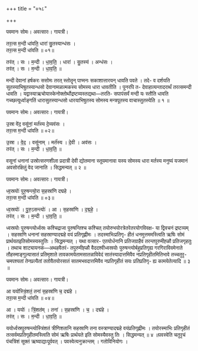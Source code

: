 +++
title = "०५८"

+++


पवमानः सोमः। अवत्सारः। गायत्री।

तर॒त्स म॒न्दी धा॑वति॒ धारा॑ सु॒तस्यान्ध॑सः ।  
तर॒त्स म॒न्दी धा॑वति ॥ ०१॥

तर॑त् । सः । म॒न्दी । धा॒व॒ति॒ । धारा॑ । सु॒तस्य॑ । अन्ध॑सः ।  
तर॑त् । सः । म॒न्दी । धा॒व॒ति॒ ॥

मन्दी देवानां हर्षकरः ससोमः तरत् स्तोतॄन् पाप्मनः सकाशात्तारयन् धावति पवते । तदे- व दर्शयति सुतस्याभिषुतस्यान्धसो देवानामन्नात्मकस्य सोमस्य धारा धावतीति । पुनरपि त- देवाहात्यन्तादरार्थं तरत्समन्दी धावति । यद्वास्याऋचोयास्केनोक्तोर्थोद्रष्टव्यस्तद्यथा—तरति- सपापंसर्वं मन्दी यः स्तौति धावति गच्व्छत्यूर्ध्वाङ्गतिं धारासुतस्यान्धसो धारयाभिषुतस्य सोमस्य मन्त्रपूतस्य वाचास्तुतस्येति ॥ १ ॥

पवमानः सोमः। अवत्सारः। गायत्री।

उ॒स्रा वे॑द॒ वसू॑नां॒ मर्त॑स्य दे॒व्यव॑सः ।  
तर॒त्स म॒न्दी धा॑वति ॥ ०२॥

उ॒स्रा । वे॒द॒ । वसू॑नाम् । मर्त॑स्य । दे॒वी । अव॑सः ।  
तर॑त् । सः । म॒न्दी । धा॒व॒ति॒ ॥

वसूनां धनानां उस्रोत्सरणशीला प्रदात्री देवी द्योतमाना स्तूयमानावा यस्य सोमस्य धारा मर्तस्य मनुष्यं यजमानं अवसोरक्षितुं वेद जानाति । सिद्धमन्यत् ॥ २ ॥

पवमानः सोमः। अवत्सारः। गायत्री।

ध्व॒स्रयोः॑ पुरु॒षन्त्यो॒रा स॒हस्रा॑णि दद्महे ।  
तर॒त्स म॒न्दी धा॑वति ॥ ०३॥

ध्व॒स्रयोः॑ । पु॒रु॒ऽसन्त्योः॑ । आ । स॒हस्रा॑णि । द॒द्म॒हे॒ ।  
तर॑त् । सः । म॒न्दी । धा॒व॒ति॒ ॥

ध्वस्रयोः पुरुषन्त्योर्ध्वस्रः कश्चिद्राजा पुरुषन्तिश्च कश्चित् तयोरुभयोरत्रेतरेतरयोगविवक्ष- या द्विवचनं द्रष्टव्यम् । सहस्राणि धनानां सहस्राण्यादद्महे वयं प्रतिगृह्णीमः । तदस्माभिःप्रतिगृ- हीतं धनमुत्तममस्त्विति ऋषिः सोमं प्रार्थयतइतिसोमस्यस्तुतिः । सिद्धमन्यत् । यथा वत्सार- एतयोर्धनानि प्रतिजग्राहैवं तरन्तपुरुमीह्ळौ प्रतिजगृहतुः । तथाच शाट्यायनकं—अथहवैतरं- तपुरुमीह्ळौ वैददश्वीध्वस्रयोः पुरुषन्त्योर्बहुप्रतिगृह्य गरगिराविवमेनाते तौहस्माङ्गुल्यासातं प्रतिमृशाते तावकामयेतामसातन्नाविवेदं सातंस्यादात्तमिवैव नप्रतिगृहीतमितिभावे तच्चतुरृ- चमपश्यतां तेनप्रत्यैतां ततोवैतयोरसातं सातमभवदात्तमिवैव नप्रतिगृहीतं सयः प्रतिप्रतिगृ- ह्य कामयेतेत्यादि ॥ ३ ॥

पवमानः सोमः। अवत्सारः। गायत्री।

आ ययो॑स्त्रिं॒शतं॒ तना॑ स॒हस्रा॑णि च॒ दद्म॑हे ।  
तर॒त्स म॒न्दी धा॑वति ॥ ०४॥

आ । ययोः॑ । त्रिं॒शत॑म् । तना॑ । स॒हस्रा॑णि । च॒ । दद्म॑हे ।  
तर॑त् । सः । म॒न्दी । धा॒व॒ति॒ ॥

ययोर्ध्वस्रपुरुषन्त्योस्त्रिंशतं त्रीणिशतानि सहस्राणि तना वस्त्राण्यादद्महे वयंप्रतिगृह्णीमः । तयोरस्माभिः प्रतिगृहीतं तत्सर्वमप्रतिगृहीतमस्त्विति सोमं ऋषिः प्रार्थयते इति सोमस्यैवस्तु तिः । सिद्धमन्यत् ॥ ४ ॥पवस्वेति चतुरृचं पंचत्रिंशं सूक्तं ऋष्याद्याःपूर्ववत् । पवस्वेत्यनुक्रान्तम् । गतोविनियोगः ।